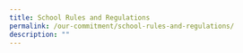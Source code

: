 ```yaml
---
title: School Rules and Regulations
permalink: /our-commitment/school-rules-and-regulations/
description: ""
---
```


